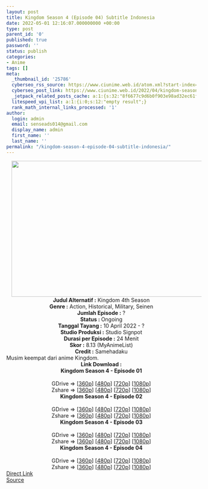 ```yaml
---
layout: post
title: Kingdom Season 4 (Episode 04) Subtitle Indonesia
date: 2022-05-01 12:16:07.000000000 +00:00
type: post
parent_id: '0'
published: true
password: ''
status: publish
categories:
- Anime
tags: []
meta:
  _thumbnail_id: '25786'
  cyberseo_rss_source: https://www.ciunime.web.id/atom.xml?start-index=1
  cyberseo_post_link: https://www.ciunime.web.id/2022/04/kingdom-season-4-subtitle-indonesia.html
  _jetpack_related_posts_cache: a:1:{s:32:"8f6677c9d6b0f903e98ad32ec61f8deb";a:2:{s:7:"expires";i:1651479562;s:7:"payload";a:3:{i:0;a:1:{s:2:"id";i:25650;}i:1;a:1:{s:2:"id";i:25540;}i:2;a:1:{s:2:"id";i:25430;}}}}
  litespeed_vpi_list: a:1:{i:0;s:12:"empty result";}
  rank_math_internal_links_processed: '1'
author:
  login: admin
  email: senseads014@gmail.com
  display_name: admin
  first_name: ''
  last_name: ''
permalink: "/kingdom-season-4-episode-04-subtitle-indonesia/"
---
```

<div class="separator" style="clear: both; text-align: center;"><a href="https://blogger.googleusercontent.com/img/b/R29vZ2xl/AVvXsEjQlmpRgL1vNPZft2tWwsejzmt8zUAfpFVaIcLGB08LN-qviujc_U9BYVPN5RripzYNlqA1sBU8D-y7X0RJXsiltxQfNFpsnyo6zabCE3Hb-zmZ-4MbWcLewp8cAqLboXdEVTkFEuPc0FGyuFg7O8IJhzq1IG__OaxvsY1hNV0o2odgBbJC-pVxxdPN/s1280/Kingdom%20Season%204.jpg" style="margin-left: 1em; margin-right: 1em;"><img border="0" data-original-height="720" data-original-width="1280" height="360" src="{{ site.baseurl }}/assets/2022/05/Kingdom%20Season%204.jpg" width="640" /></a></div>
<div class="separator" style="clear: both; text-align: center;"></div>
<div style="text-align: center;"><b>Judul</b><b><b> Alternatif</b> :</b> Kingdom 4th Season</div>
<div style="text-align: center;"><b><b>Genre :</b></b> Action,&nbsp;Historical, Military,&nbsp;Seinen</div>
<div style="text-align: center;"><b>Jumlah Episode :</b> ?<br /><b>Status :&nbsp;</b>Ongoing<br /><b>Tanggal Tayang :</b> 10 April&nbsp;2022 - ?<br /><b>Studio Produksi :</b>&nbsp;Studio Signpot<br /><b>Durasi per Episode :</b> 24 Menit</div>
<div style="text-align: center;"><b>Skor :</b> 8.13 (MyAnimeList)</div>
<div style="text-align: center;"><b>Credit :</b>&nbsp;Samehadaku</div>
<div style="text-align: center;"></div>
<div style="text-align: justify;">Musim keempat dari anime&nbsp;Kingdom.</div>
<div style="text-align: justify;"></div>
<div style="text-align: justify;"></div>
<div style="text-align: center;">
<div style="text-align: center;">
<div style="text-align: left;">
<div style="text-align: center;"><b>Link Download :</b></div>
<div style="text-align: center;"></div>
<div style="text-align: center;"><span style="text-align: left;"><b>Kingdom Season 4&nbsp;</b></span><b>- Episode 01</b></div>
<div style="text-align: center;"><b><br /></b></div>
<div style="text-align: center;">GDrive =&gt; [<a href="https://acefile.co/f/72319798/kd-s4-1-360p-samehadaku-care-mp4" target="_blank" rel="noopener">360p</a>] [<a href="https://acefile.co/f/72319809/kd-s4-1-480p-samehadaku-care-mp4" target="_blank" rel="noopener">480p</a>] [<a href="https://acefile.co/f/72320087/kd-s4-1-mp4hd-samehadaku-care-mp4" target="_blank" rel="noopener">720p</a>] [<a href="https://acefile.co/f/72320832/kd-s4-1-fullhd-samehadaku-care-mp4" target="_blank" rel="noopener">1080p</a>]</div>
<div style="text-align: center;">Zshare =&gt; [<a href="https://www94.zippyshare.com/v/l7v9Onn4/file.html" target="_blank" rel="noopener">360p</a>] [<a href="https://www94.zippyshare.com/v/4DB7PnLe/file.html" target="_blank" rel="noopener">480p</a>] [<a href="https://www61.zippyshare.com/v/C75Fol3m/file.html" target="_blank" rel="noopener">720p</a>] [<a href="https://www118.zippyshare.com/v/dojEuo2K/file.html" target="_blank" rel="noopener">1080p</a>]</div>
<div style="text-align: center;"></div>
<div style="text-align: center;">
<div><span style="text-align: left;"><b>Kingdom Season 4&nbsp;</b></span><b>- Episode 02</b></div>
<div><b><br /></b></div>
<div>GDrive =&gt; [<a href="https://acefile.co/f/72834257/kd-s4-2-360p-samehadaku-care-mp4" target="_blank" rel="noopener">360p</a>] [<a href="https://acefile.co/f/72834890/kd-s4-2-480p-samehadaku-care-mp4" target="_blank" rel="noopener">480p</a>] [<a href="https://acefile.co/f/72834264/kd-s4-2-mp4hd-samehadaku-care-mp4" target="_blank" rel="noopener">720p</a>] [<a href="https://acefile.co/f/72834518/kd-s4-2-fullhd-samehadaku-care-mp4" target="_blank" rel="noopener">1080p</a>]</div>
<div>Zshare =&gt; [<a href="https://www104.zippyshare.com/v/nk9BYvYJ/file.html" target="_blank" rel="noopener">360p</a>] [<a href="https://www73.zippyshare.com/v/p92TUbyS/file.html" target="_blank" rel="noopener">480p</a>] [<a href="https://www104.zippyshare.com/v/BHnUMlqv/file.html" target="_blank" rel="noopener">720p</a>] [<a href="https://www115.zippyshare.com/v/PRcAUI0l/file.html" target="_blank" rel="noopener">1080p</a>]</div>
<div></div>
<div>
<div><span style="text-align: left;"><b>Kingdom Season 4&nbsp;</b></span><b>- Episode 03</b></div>
<div><b><br /></b></div>
<div>GDrive =&gt; [<a href="https://acefile.co/f/73351650/kd-s4-3-360p-samehadaku-care-mp4" target="_blank" rel="noopener">360p</a>] [<a href="https://acefile.co/f/73351655/kd-s4-3-480p-samehadaku-care-mp4" target="_blank" rel="noopener">480p</a>] [<a href="https://acefile.co/f/73351674/kd-s4-3-mp4hd-samehadaku-care-mp4" target="_blank" rel="noopener">720p</a>] [<a href="https://acefile.co/f/73352166/kd-s4-3-fullhd-samehadaku-care-mp4" target="_blank" rel="noopener">1080p</a>]</div>
<div>Zshare =&gt; [<a href="https://www10.zippyshare.com/v/ExdLyMZp/file.html" target="_blank" rel="noopener">360p</a>] [<a href="https://www10.zippyshare.com/v/Co5Mre2B/file.html" target="_blank" rel="noopener">480p</a>] [<a href="https://www10.zippyshare.com/v/P8U40sfq/file.html" target="_blank" rel="noopener">720p</a>] [<a href="https://www55.zippyshare.com/v/nyOJ0270/file.html" target="_blank" rel="noopener">1080p</a>]</div>
</div>
<div></div>
<div>
<div><span style="text-align: left;"><b>Kingdom Season 4&nbsp;</b></span><b>- Episode 04</b></div>
<div><b><br /></b></div>
<div>GDrive =&gt; [<a href="https://acefile.co/f/73881449/kd-s4-4-360p-samehadaku-care-mp4" target="_blank" rel="noopener">360p</a>] [<a href="https://acefile.co/f/73881456/kd-s4-4-480p-samehadaku-care-mp4" target="_blank" rel="noopener">480p</a>] [<a href="https://acefile.co/f/73881463/kd-s4-4-mp4hd-samehadaku-care-mp4" target="_blank" rel="noopener">720p</a>] [<a href="https://acefile.co/f/73881307/kd-s4-4-fullhd-samehadaku-care-mp4" target="_blank" rel="noopener">1080p</a>]</div>
<div>Zshare =&gt; [<a href="https://www83.zippyshare.com/v/vGX3TxPT/file.html" target="_blank" rel="noopener">360p</a>] [<a href="https://www83.zippyshare.com/v/FQH2kEJn/file.html" target="_blank" rel="noopener">480p</a>] [<a href="https://www83.zippyshare.com/v/uLPLcEoi/file.html" target="_blank" rel="noopener">720p</a>] [<a href="https://www92.zippyshare.com/v/u3WVkPY3/file.html" target="_blank" rel="noopener">1080p</a>]</div>
</div>
</div>
</div>
</div>
</div>
<link rel="stylesheet" href="https://cdnjs.cloudflare.com/ajax/libs/font-awesome/4.7.0/css/font-awesome.min.css" />
<div class="divbtn"> <a href="https://handymansurrender.com/fihup8buzv?key=94550f7ce39444073321dde3b8782f97" class="btn"><i class="fa fa-download"></i> Direct Link</a> <br /><a href="https://www.ciunime.web.id/2022/04/kingdom-season-4-subtitle-indonesia.html">Source</a> </div>
